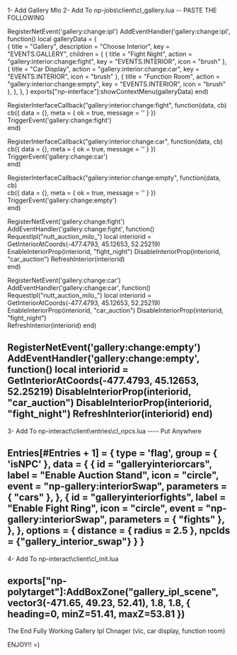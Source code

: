  1- Add Gallery Mlo
 2- Add To np-jobs\client\cl_gallery.lua -- PASTE THE FOLLOWING

 RegisterNetEvent('gallery:change:ipl')
AddEventHandler('gallery:change:ipl', function()
    local galleryData = {		
		{
            title = "Gallery",
            description = "Choose Interior",
            key = "EVENTS.GALLERY",
			children = {
				{ title = "Fight Night", action = "gallery:interior:change:fight", key = "EVENTS.INTERIOR", icon = "brush" },
				{ title = "Car Display", action = "gallery:interior:change:car", key = "EVENTS.INTERIOR", icon = "brush" },
                { title = "Function Room", action = "gallery:interior:change:empty", key = "EVENTS.INTERIOR", icon = "brush" },
            },
        },
    }
    exports["np-interface"]:showContextMenu(galleryData)
end)

RegisterInterfaceCallback("gallery:interior:change:fight", function(data, cb)	
    cb({ data = {}, meta = { ok = true, message = '' } })    
	TriggerEvent('gallery:change:fight')	
end)

RegisterInterfaceCallback("gallery:interior:change:car", function(data, cb)	
    cb({ data = {}, meta = { ok = true, message = '' } })    
	TriggerEvent('gallery:change:car')		
end)

RegisterInterfaceCallback("gallery:interior:change:empty", function(data, cb)	
    cb({ data = {}, meta = { ok = true, message = '' } })    
	TriggerEvent('gallery:change:empty')			
end)

RegisterNetEvent('gallery:change:fight')
AddEventHandler('gallery:change:fight', function()    
    RequestIpl("nutt_auction_milo_")
  local interiorid = GetInteriorAtCoords(-477.4793, 45.12653, 52.25219)       
  EnableInteriorProp(interiorid, "fight_night")
  DisableInteriorProp(interiorid, "car_auction")
  RefreshInterior(interiorid)   
end)

RegisterNetEvent('gallery:change:car')
AddEventHandler('gallery:change:car', function()
    RequestIpl("nutt_auction_milo_")
  local interiorid = GetInteriorAtCoords(-477.4793, 45.12653, 52.25219)     
  EnableInteriorProp(interiorid, "car_auction")
  DisableInteriorProp(interiorid, "fight_night")    
  RefreshInterior(interiorid)
end)

RegisterNetEvent('gallery:change:empty')
AddEventHandler('gallery:change:empty', function()
    local interiorid = GetInteriorAtCoords(-477.4793, 45.12653, 52.25219)
  DisableInteriorProp(interiorid, "car_auction")
  DisableInteriorProp(interiorid, "fight_night") 
  RefreshInterior(interiorid)
end)
---------------------------------------------------------------------------------------

3- Add To np-interact\client\entries\cl_npcs.lua ---- Put Anywhere

Entries[#Entries + 1] = {
  type = 'flag',
  group = { 'isNPC' },
  data = {
      {
          id = "galleryinteriorcars",
          label = "Enable Auction Stand",
          icon = "circle",
          event = "np-gallery:interiorSwap",
          parameters = { "cars" },
      },
      {
          id = "galleryinteriorfights",
          label = "Enable Fight Ring",
          icon = "circle",
          event = "np-gallery:interiorSwap",
          parameters = { "fights" },
      },
  },
  options = {
      distance = { radius = 2.5 },
      npcIds = {"gallery_interior_swap"}
  }
}
------------------------------------------------------------------------------------------

4- Add To np-interact\client\cl_init.lua

exports["np-polytarget"]:AddBoxZone("gallery_ipl_scene", vector3(-471.65, 49.23, 52.41), 1.8, 1.8, {
		heading=0,
		minZ=51.41,
		maxZ=53.81
	})
------------------------------------------------------------------------------------------


The End Fully Working Gallery Ipl Chnager (vlc, car display, function room)

ENJOY!! =)
